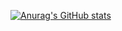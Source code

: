 [![Anurag's GitHub stats](https://github-readme-stats.vercel.app/api?username=tamura-go-tamura)](https://github.com/anuraghazra/github-readme-stats)
